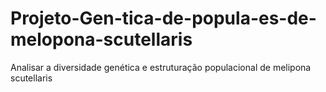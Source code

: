 # Projeto-Gen-tica-de-popula-es-de-melopona-scutellaris
Analisar a diversidade genética e estruturação populacional de melipona scutellaris 
